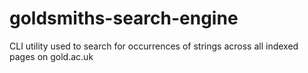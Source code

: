 # goldsmiths-search-engine
CLI utility used to search for occurrences of strings across all indexed pages on gold.ac.uk
